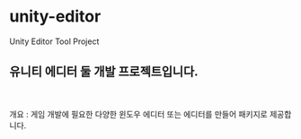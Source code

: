 # unity-editor
Unity Editor Tool Project

## 유니티 에디터 둘 개발 프로젝트입니다.
</br></br>
개요 : 게임 개발에 필요한 다양한 윈도우 에디터 또는 에디터를 만들어 패키지로 제공합니다.

